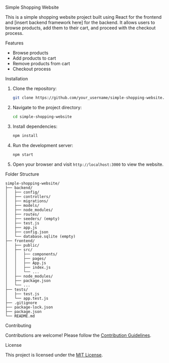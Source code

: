 Simple Shopping Website

This is a simple shopping website project built using React for the frontend and [insert backend framework here] for the backend. It allows users to browse products, add them to their cart, and proceed with the checkout process.

 Features

- Browse products
- Add products to cart
- Remove products from cart
- Checkout process

 Installation

1. Clone the repository:

   ```bash
   git clone https://github.com/your_username/simple-shopping-website.git
   ```

2. Navigate to the project directory:

   ```bash
   cd simple-shopping-website
   ```

3. Install dependencies:

   ```bash
   npm install
   ```

4. Run the development server:

   ```bash
   npm start
   ```

5. Open your browser and visit `http://localhost:3000` to view the website.

 Folder Structure

```
simple-shopping-website/
├── backend/
│   ├── config/
│   ├── controllers/
│   ├── migrations/
│   ├── models/
│   ├── node_modules/
│   ├── routes/
│   ├── seeders/ (empty)
│   ├── test.js
│   ├── app.js
│   ├── config.json
│   └── database.sqlite (empty)
├── frontend/
│   ├── public/
│   ├── src/
│   │   ├── components/
│   │   ├── pages/
│   │   ├── App.js
│   │   ├── index.js
│   │   └── ...
│   ├── node_modules/
│   ├── package.json
│   └── ...
├── tests/
│   ├── test.js
│   └── app.test.js
├── .gitignore
├── package-lock.json
├── package.json
└── README.md
```

 Contributing

Contributions are welcome! Please follow the [Contribution Guidelines](CONTRIBUTING.md).

 License

This project is licensed under the [MIT License](LICENSE).

